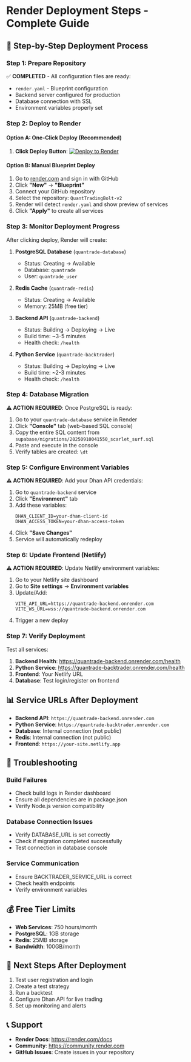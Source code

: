 # Render Deployment Steps - Complete Guide

## 🚀 Step-by-Step Deployment Process

### Step 1: Prepare Repository
✅ **COMPLETED** - All configuration files are ready:
- `render.yaml` - Blueprint configuration
- Backend server configured for production
- Database connection with SSL
- Environment variables properly set

### Step 2: Deploy to Render

#### Option A: One-Click Deploy (Recommended)
1. **Click Deploy Button**: [![Deploy to Render](https://render.com/images/deploy-to-render-button.svg)](https://render.com/deploy?repo=https://github.com/Technifies/QuantTradingBolt-v2)

#### Option B: Manual Blueprint Deploy
1. Go to [render.com](https://render.com) and sign in with GitHub
2. Click **"New"** → **"Blueprint"**
3. Connect your GitHub repository
4. Select the repository: `QuantTradingBolt-v2`
5. Render will detect `render.yaml` and show preview of services
6. Click **"Apply"** to create all services

### Step 3: Monitor Deployment Progress
After clicking deploy, Render will create:

1. **PostgreSQL Database** (`quantrade-database`)
   - Status: Creating → Available
   - Database: `quantrade`
   - User: `quantrade_user`

2. **Redis Cache** (`quantrade-redis`)
   - Status: Creating → Available
   - Memory: 25MB (free tier)

3. **Backend API** (`quantrade-backend`)
   - Status: Building → Deploying → Live
   - Build time: ~3-5 minutes
   - Health check: `/health`

4. **Python Service** (`quantrade-backtrader`)
   - Status: Building → Deploying → Live
   - Build time: ~2-3 minutes
   - Health check: `/health`

### Step 4: Database Migration
**⚠️ ACTION REQUIRED**: Once PostgreSQL is ready:

1. Go to your `quantrade-database` service in Render
2. Click **"Console"** tab (web-based SQL console)
3. Copy the entire SQL content from `supabase/migrations/20250910041550_scarlet_surf.sql`
4. Paste and execute in the console
5. Verify tables are created: `\dt`

### Step 5: Configure Environment Variables
**⚠️ ACTION REQUIRED**: Add your Dhan API credentials:

1. Go to `quantrade-backend` service
2. Click **"Environment"** tab
3. Add these variables:
   ```
   DHAN_CLIENT_ID=your-dhan-client-id
   DHAN_ACCESS_TOKEN=your-dhan-access-token
   ```
4. Click **"Save Changes"**
5. Service will automatically redeploy

### Step 6: Update Frontend (Netlify)
**⚠️ ACTION REQUIRED**: Update Netlify environment variables:

1. Go to your Netlify site dashboard
2. Go to **Site settings** → **Environment variables**
3. Update/Add:
   ```
   VITE_API_URL=https://quantrade-backend.onrender.com
   VITE_WS_URL=wss://quantrade-backend.onrender.com
   ```
4. Trigger a new deploy

### Step 7: Verify Deployment
Test all services:

1. **Backend Health**: https://quantrade-backend.onrender.com/health
2. **Python Service**: https://quantrade-backtrader.onrender.com/health
3. **Frontend**: Your Netlify URL
4. **Database**: Test login/register on frontend

## 📊 Service URLs After Deployment

- **Backend API**: `https://quantrade-backend.onrender.com`
- **Python Service**: `https://quantrade-backtrader.onrender.com`
- **Database**: Internal connection (not public)
- **Redis**: Internal connection (not public)
- **Frontend**: `https://your-site.netlify.app`

## 🔧 Troubleshooting

### Build Failures
- Check build logs in Render dashboard
- Ensure all dependencies are in package.json
- Verify Node.js version compatibility

### Database Connection Issues
- Verify DATABASE_URL is set correctly
- Check if migration completed successfully
- Test connection in database console

### Service Communication
- Ensure BACKTRADER_SERVICE_URL is correct
- Check health endpoints
- Verify environment variables

## 💰 Free Tier Limits
- **Web Services**: 750 hours/month
- **PostgreSQL**: 1GB storage
- **Redis**: 25MB storage
- **Bandwidth**: 100GB/month

## 🎯 Next Steps After Deployment
1. Test user registration and login
2. Create a test strategy
3. Run a backtest
4. Configure Dhan API for live trading
5. Set up monitoring and alerts

## 📞 Support
- **Render Docs**: https://render.com/docs
- **Community**: https://community.render.com
- **GitHub Issues**: Create issues in your repository